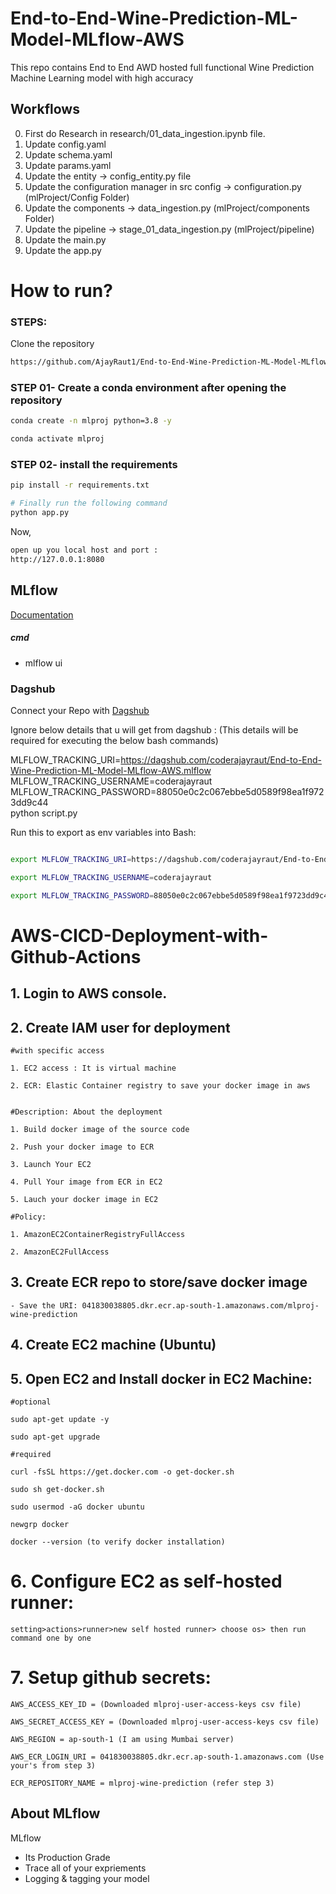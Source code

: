 # End-to-End-Wine-Prediction-ML-Model-MLflow-AWS
This repo contains End to End AWD hosted full functional Wine Prediction Machine Learning model with high accuracy

## Workflows 

0. First do Research in research/01_data_ingestion.ipynb file.
1. Update config.yaml
2. Update schema.yaml 
3. Update params.yaml
4. Update the entity -> config_entity.py file
5. Update the configuration manager in src config -> configuration.py (mlProject/Config Folder)
6. Update the components -> data_ingestion.py (mlProject/components Folder)
7. Update the pipeline -> stage_01_data_ingestion.py (mlProject/pipeline)
8. Update the main.py 
9. Update the app.py



# How to run?
### STEPS:

Clone the repository

```bash
https://github.com/AjayRaut1/End-to-End-Wine-Prediction-ML-Model-MLflow-AWS/
```
### STEP 01- Create a conda environment after opening the repository

```bash
conda create -n mlproj python=3.8 -y
```

```bash
conda activate mlproj
```


### STEP 02- install the requirements
```bash
pip install -r requirements.txt
```


```bash
# Finally run the following command
python app.py
```

Now,
```bash
open up you local host and port : 
http://127.0.0.1:8080
```



## MLflow

[Documentation](https://mlflow.org/docs/latest/index.html)


##### cmd
- mlflow ui

### Dagshub
Connect your Repo with [Dagshub](https://dagshub.com/)

Ignore below details that u will get from dagshub :
(This details will be required for executing the below bash commands) 

MLFLOW_TRACKING_URI=https://dagshub.com/coderajayraut/End-to-End-Wine-Prediction-ML-Model-MLflow-AWS.mlflow \
MLFLOW_TRACKING_USERNAME=coderajayraut \
MLFLOW_TRACKING_PASSWORD=88050e0c2c067ebbe5d0589f98ea1f9723dd9c44 \
python script.py

Run this to export as env variables into Bash:

```bash

export MLFLOW_TRACKING_URI=https://dagshub.com/coderajayraut/End-to-End-Wine-Prediction-ML-Model-MLflow-AWS.mlflow

export MLFLOW_TRACKING_USERNAME=coderajayraut

export MLFLOW_TRACKING_PASSWORD=88050e0c2c067ebbe5d0589f98ea1f9723dd9c44

```



# AWS-CICD-Deployment-with-Github-Actions

## 1. Login to AWS console.

## 2. Create IAM user for deployment

	#with specific access

	1. EC2 access : It is virtual machine

	2. ECR: Elastic Container registry to save your docker image in aws


	#Description: About the deployment

	1. Build docker image of the source code

	2. Push your docker image to ECR

	3. Launch Your EC2 

	4. Pull Your image from ECR in EC2

	5. Lauch your docker image in EC2

	#Policy:

	1. AmazonEC2ContainerRegistryFullAccess

	2. AmazonEC2FullAccess

	
## 3. Create ECR repo to store/save docker image
    - Save the URI: 041830038805.dkr.ecr.ap-south-1.amazonaws.com/mlproj-wine-prediction

	
## 4. Create EC2 machine (Ubuntu) 

## 5. Open EC2 and Install docker in EC2 Machine:
	
	
	#optional

	sudo apt-get update -y

	sudo apt-get upgrade
	
	#required

	curl -fsSL https://get.docker.com -o get-docker.sh

	sudo sh get-docker.sh

	sudo usermod -aG docker ubuntu

	newgrp docker

	docker --version (to verify docker installation)
	
# 6. Configure EC2 as self-hosted runner:
    setting>actions>runner>new self hosted runner> choose os> then run command one by one


# 7. Setup github secrets:

    AWS_ACCESS_KEY_ID = (Downloaded mlproj-user-access-keys csv file) 

    AWS_SECRET_ACCESS_KEY = (Downloaded mlproj-user-access-keys csv file)

    AWS_REGION = ap-south-1 (I am using Mumbai server)

    AWS_ECR_LOGIN_URI = 041830038805.dkr.ecr.ap-south-1.amazonaws.com (Use your's from step 3)

    ECR_REPOSITORY_NAME = mlproj-wine-prediction (refer step 3)




## About MLflow 
MLflow

 - Its Production Grade
 - Trace all of your expriements
 - Logging & tagging your model


